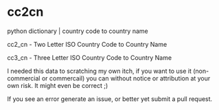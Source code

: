 # cc2cn
python dictionary | country code to country name 

cc2_cn - Two Letter ISO Country Code to Country Name

cc3_cn - Three Letter ISO Country Code to Country Name

I needed this data to scratching my own itch, if you want to use it (non-commercial or commercail) you can without notice or attribution at your own risk. It might even be correct ;)

If you see an error generate an issue, or better yet submit a pull request.
